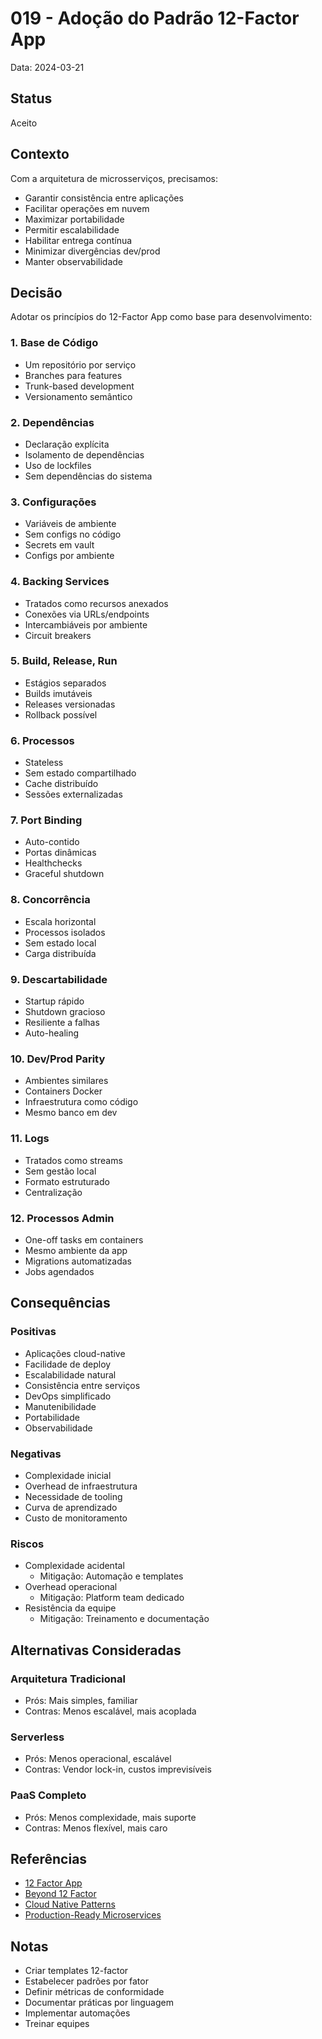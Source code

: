 # 019 - Adoção do Padrão 12-Factor App

Data: 2024-03-21

## Status

Aceito

## Contexto

Com a arquitetura de microsserviços, precisamos:
- Garantir consistência entre aplicações
- Facilitar operações em nuvem
- Maximizar portabilidade
- Permitir escalabilidade
- Habilitar entrega contínua
- Minimizar divergências dev/prod
- Manter observabilidade

## Decisão

Adotar os princípios do 12-Factor App como base para desenvolvimento:

### 1. Base de Código
- Um repositório por serviço
- Branches para features
- Trunk-based development
- Versionamento semântico

### 2. Dependências
- Declaração explícita
- Isolamento de dependências
- Uso de lockfiles
- Sem dependências do sistema

### 3. Configurações
- Variáveis de ambiente
- Sem configs no código
- Secrets em vault
- Configs por ambiente

### 4. Backing Services
- Tratados como recursos anexados
- Conexões via URLs/endpoints
- Intercambiáveis por ambiente
- Circuit breakers

### 5. Build, Release, Run
- Estágios separados
- Builds imutáveis
- Releases versionadas
- Rollback possível

### 6. Processos
- Stateless
- Sem estado compartilhado
- Cache distribuído
- Sessões externalizadas

### 7. Port Binding
- Auto-contido
- Portas dinâmicas
- Healthchecks
- Graceful shutdown

### 8. Concorrência
- Escala horizontal
- Processos isolados
- Sem estado local
- Carga distribuída

### 9. Descartabilidade
- Startup rápido
- Shutdown gracioso
- Resiliente a falhas
- Auto-healing

### 10. Dev/Prod Parity
- Ambientes similares
- Containers Docker
- Infraestrutura como código
- Mesmo banco em dev

### 11. Logs
- Tratados como streams
- Sem gestão local
- Formato estruturado
- Centralização

### 12. Processos Admin
- One-off tasks em containers
- Mesmo ambiente da app
- Migrations automatizadas
- Jobs agendados

## Consequências

### Positivas

- Aplicações cloud-native
- Facilidade de deploy
- Escalabilidade natural
- Consistência entre serviços
- DevOps simplificado
- Manutenibilidade
- Portabilidade
- Observabilidade

### Negativas

- Complexidade inicial
- Overhead de infraestrutura
- Necessidade de tooling
- Curva de aprendizado
- Custo de monitoramento

### Riscos

- Complexidade acidental
  - Mitigação: Automação e templates
- Overhead operacional
  - Mitigação: Platform team dedicado
- Resistência da equipe
  - Mitigação: Treinamento e documentação

## Alternativas Consideradas

### Arquitetura Tradicional
- Prós: Mais simples, familiar
- Contras: Menos escalável, mais acoplada

### Serverless
- Prós: Menos operacional, escalável
- Contras: Vendor lock-in, custos imprevisíveis

### PaaS Completo
- Prós: Menos complexidade, mais suporte
- Contras: Menos flexível, mais caro

## Referências

- [12 Factor App](https://12factor.net/)
- [Beyond 12 Factor](https://www.cdta.org/sites/default/files/awards/beyond_the_12-factor_app_pivotal.pdf)
- [Cloud Native Patterns](https://www.manning.com/books/cloud-native-patterns)
- [Production-Ready Microservices](https://www.oreilly.com/library/view/production-ready-microservices/9781491965975/)

## Notas

- Criar templates 12-factor
- Estabelecer padrões por fator
- Definir métricas de conformidade
- Documentar práticas por linguagem
- Implementar automações
- Treinar equipes 